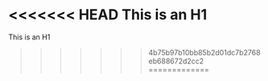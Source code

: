 <<<<<<< HEAD
This is an H1
=======
This is an H1
>>>>>>> 4b75b97b10bb85b2d01dc7b2768eb688672d2cc2
=============